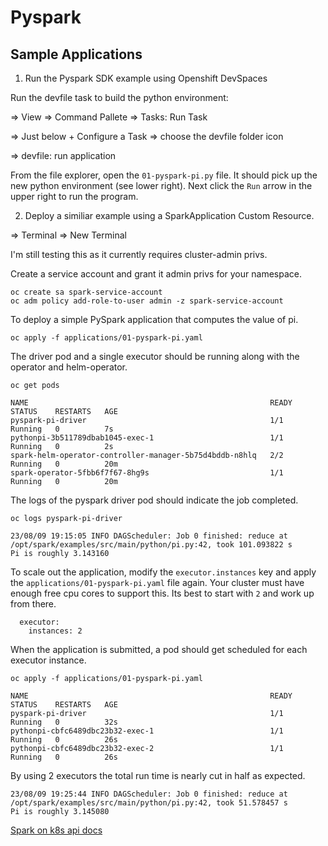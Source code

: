 # Pyspark 

## Sample Applications

1) Run the Pyspark SDK example using Openshift DevSpaces

Run the devfile task to build the python environment:

=> View => Command Pallete => Tasks: Run Task

=> Just below + Configure a Task => choose the devfile folder icon

=> devfile: run application

From the file explorer, open the `01-pyspark-pi.py` file. It should
pick up the new python environment (see lower right). Next 
click the `Run` arrow in the upper right to run the program.

2) Deploy a similiar example using a SparkApplication Custom Resource.

=> Terminal => New Terminal

I'm still testing this as it currently requires cluster-admin privs.

Create a service account and grant it admin privs for your namespace.

```
oc create sa spark-service-account
oc adm policy add-role-to-user admin -z spark-service-account
```

To deploy a simple PySpark application that computes the value of pi.
```
oc apply -f applications/01-pyspark-pi.yaml
``` 

The driver pod and a single executor should be running along with the
operator and helm-operator.
```
oc get pods
```
```
NAME                                                      READY   STATUS    RESTARTS   AGE
pyspark-pi-driver                                         1/1     Running   0          7s
pythonpi-3b511789dbab1045-exec-1                          1/1     Running   0          2s
spark-helm-operator-controller-manager-5b75d4bddb-n8hlq   2/2     Running   0          20m
spark-operator-5fbb6f7f67-8hg9s                           1/1     Running   0          20m
```

The logs of the pyspark driver pod should indicate the job completed.
```
oc logs pyspark-pi-driver
```
```
23/08/09 19:15:05 INFO DAGScheduler: Job 0 finished: reduce at /opt/spark/examples/src/main/python/pi.py:42, took 101.093822 s
Pi is roughly 3.143160
```

To scale out the application, modify the `executor.instances` key and apply the `applications/01-pyspark-pi.yaml` file again. Your cluster must have enough free cpu cores to support this. Its best to start with `2` and work up from there.
```
  executor:
    instances: 2
```

When the application is submitted, a pod should get scheduled for each executor instance.
```
oc apply -f applications/01-pyspark-pi.yaml
``` 

```
NAME                                                      READY   STATUS    RESTARTS   AGE
pyspark-pi-driver                                         1/1     Running   0          32s
pythonpi-cbfc6489dbc23b32-exec-1                          1/1     Running   0          26s
pythonpi-cbfc6489dbc23b32-exec-2                          1/1     Running   0          26s
```

By using 2 executors the total run time is nearly cut in half as expected.
```
23/08/09 19:25:44 INFO DAGScheduler: Job 0 finished: reduce at /opt/spark/examples/src/main/python/pi.py:42, took 51.578457 s
Pi is roughly 3.145080
```

[Spark on k8s api docs](https://github.com/GoogleCloudPlatform/spark-on-k8s-operator/blob/master/docs/api-docs.md)
